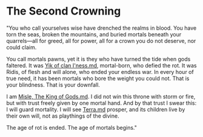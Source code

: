 # The Second Crowning

"You who call yourselves wise have drenched the realms in blood. You have torn the seas, broken the mountains, and buried mortals beneath your quarrels—all for greed, all for power, all for a crown you do not deserve, nor could claim.

You call mortals pawns, yet it is they who have turned the tide when gods faltered. It was [Yik of clan I'ness.md](../Characters%20of%20Interest/Yik%20of%20clan%20I%27ness.md), mortal-born, who defied the rot. It was Ridis, of flesh and will alone, who ended your endless war. In every hour of true need, it has been mortals who bore the weight you could not. That is your blindness. That is your downfall.

I am [Misle, The King of Gods.md](../Gods/Wondrous%20Gods/Misle%2C%20The%20King%20of%20Gods.md). I did not win this throne with storm or fire, but with trust freely given by one mortal hand. And by that trust I swear this: I will guard mortality. I will see [Terra.md](../Realms/Terra.md) prosper, and its children live by their own will, not as playthings of the divine.

The age of rot is ended. The age of mortals begins."
